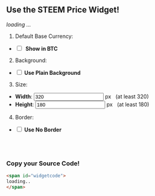 ## Use the STEEM Price Widget!
<div class="pull-right" id="widgetsample">
<em>loading ...</em>
</div>

1. Default Base Currency: 
  * <input type="checkbox" onclick="compilewidget()" id="choiceusebtc"> <b>&nbsp;Show in BTC</b>
2. Background: 
  * <input type="checkbox" onclick="compilewidget()" id="choicenobg">&nbsp;<b>Use Plain Background</b>
3. Size:
  * **Width**: <input type="text" width="50px" onchange="compilewidget()" id="choicewidth" name="choicewidth" value="320"> px &nbsp;&nbsp;(at least 320)
  * **Height**: <input type="text" width="50px" onchange="compilewidget()" id="choiceheight" name="choiceheight" value="180"> px &nbsp;&nbsp;(at least 180)
4. Border: 
  * <input type="checkbox" onclick="compilewidget()" id="choicenoborder">&nbsp;<b>Use No Border</b>

<br><br>

### Copy your Source Code!
```html
<span id="widgetcode">
loading..
</span>
```

<script src="https://ajax.googleapis.com/ajax/libs/jquery/3.2.1/jquery.min.js" async></script>
<script src="customize.js"></script>
